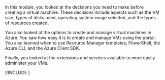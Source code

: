 In this module, you looked at the decisions you need to make before creating a virtual machine. These decisions include aspects such as the VM size, types of disks used, operating system image selected, and the types of resources created.

You also looked at the options to create and manage virtual machines in Azure. You saw how easy it is to create and manage VMs using the portal. You also learned when to use Resource Manager templates, PowerShell, the Azure CLI, and the Azure Client SDK.

Finally, you looked at the extensions and services available to more easily administer your VMs.

[!INCLUDE [](../../../includes/azure-optional-exercise-subscription-cleanup.md)]
